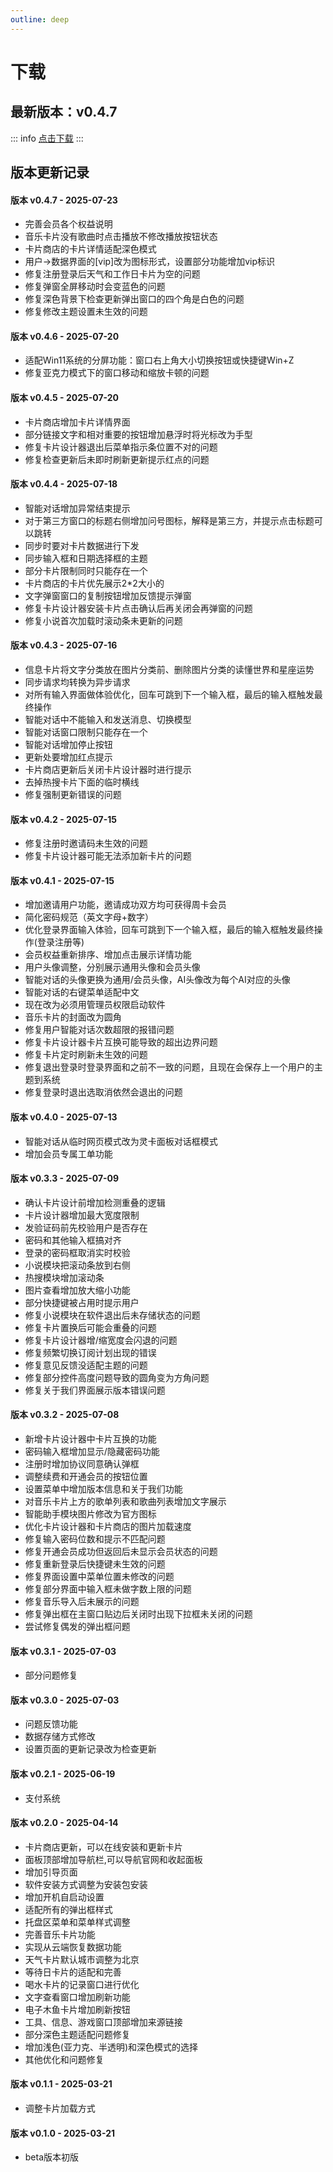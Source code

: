 ```yaml
---
outline: deep
---
```


# 下载

## 最新版本：v0.4.7

::: info
[点击下载](http://agile-tiles.baby7blog.com/update/setup/AgileTilesSetupV0.4.7.exe)
:::

## 版本更新记录

#### 版本 v0.4.7 - 2025-07-23
- 完善会员各个权益说明
- 音乐卡片没有歌曲时点击播放不修改播放按钮状态
- 卡片商店的卡片详情适配深色模式
- 用户->数据界面的[vip]改为图标形式，设置部分功能增加vip标识
- 修复注册登录后天气和工作日卡片为空的问题
- 修复弹窗全屏移动时会变蓝色的问题
- 修复深色背景下检查更新弹出窗口的四个角是白色的问题
- 修复修改主题设置未生效的问题

#### 版本 v0.4.6 - 2025-07-20
- 适配Win11系统的分屏功能：窗口右上角大小切换按钮或快捷键Win+Z
- 修复亚克力模式下的窗口移动和缩放卡顿的问题

#### 版本 v0.4.5 - 2025-07-20
- 卡片商店增加卡片详情界面
- 部分链接文字和相对重要的按钮增加悬浮时将光标改为手型
- 修复卡片设计器退出后菜单指示条位置不对的问题
- 修复检查更新后未即时刷新更新提示红点的问题

#### 版本 v0.4.4 - 2025-07-18
- 智能对话增加异常结束提示
- 对于第三方窗口的标题右侧增加问号图标，解释是第三方，并提示点击标题可以跳转
- 同步时要对卡片数据进行下发
- 同步输入框和日期选择框的主题
- 部分卡片限制同时只能存在一个
- 卡片商店的卡片优先展示2*2大小的
- 文字弹窗窗口的复制按钮增加反馈提示弹窗
- 修复卡片设计器安装卡片点击确认后再关闭会再弹窗的问题
- 修复小说首次加载时滚动条未更新的问题

#### 版本 v0.4.3 - 2025-07-16
- 信息卡片将文字分类放在图片分类前、删除图片分类的读懂世界和星座运势
- 同步请求均转换为异步请求
- 对所有输入界面做体验优化，回车可跳到下一个输入框，最后的输入框触发最终操作
- 智能对话中不能输入和发送消息、切换模型
- 智能对话窗口限制只能存在一个
- 智能对话增加停止按钮
- 更新处要增加红点提示
- 卡片商店更新后关闭卡片设计器时进行提示
- 去掉热搜卡片下面的临时横线
- 修复强制更新错误的问题

#### 版本 v0.4.2 - 2025-07-15
- 修复注册时邀请码未生效的问题
- 修复卡片设计器可能无法添加新卡片的问题

#### 版本 v0.4.1 - 2025-07-15
- 增加邀请用户功能，邀请成功双方均可获得周卡会员
- 简化密码规范（英文字母+数字）
- 优化登录界面输入体验，回车可跳到下一个输入框，最后的输入框触发最终操作(登录注册等)
- 会员权益重新排序、增加点击展示详情功能
- 用户头像调整，分别展示通用头像和会员头像
- 智能对话的头像更换为通用/会员头像，AI头像改为每个AI对应的头像
- 智能对话的右键菜单适配中文
- 现在改为必须用管理员权限启动软件
- 音乐卡片的封面改为圆角
- 修复用户智能对话次数超限的报错问题
- 修复卡片设计器卡片互换可能导致的超出边界问题
- 修复卡片定时刷新未生效的问题
- 修复退出登录时登录界面和之前不一致的问题，且现在会保存上一个用户的主题到系统
- 修复登录时退出选取消依然会退出的问题

#### 版本 v0.4.0 - 2025-07-13
- 智能对话从临时网页模式改为灵卡面板对话框模式
- 增加会员专属工单功能

#### 版本 v0.3.3 - 2025-07-09
- 确认卡片设计前增加检测重叠的逻辑
- 卡片设计器增加最大宽度限制
- 发验证码前先校验用户是否存在
- 密码和其他输入框搞对齐
- 登录的密码框取消实时校验
- 小说模块把滚动条放到右侧
- 热搜模块增加滚动条
- 图片查看增加放大缩小功能
- 部分快捷键被占用时提示用户
- 修复小说模块在软件退出后未存储状态的问题
- 修复卡片置换后可能会重叠的问题
- 修复卡片设计器增/缩宽度会闪退的问题
- 修复频繁切换订阅计划出现的错误
- 修复意见反馈没适配主题的问题
- 修复部分控件高度问题导致的圆角变为方角问题
- 修复关于我们界面展示版本错误问题

#### 版本 v0.3.2 - 2025-07-08
- 新增卡片设计器中卡片互换的功能
- 密码输入框增加显示/隐藏密码功能
- 注册时增加协议同意确认弹框
- 调整续费和开通会员的按钮位置
- 设置菜单中增加版本信息和关于我们功能
- 对音乐卡片上方的歌单列表和歌曲列表增加文字展示
- 智能助手模块图片修改为官方图标
- 优化卡片设计器和卡片商店的图片加载速度
- 修复输入密码位数和提示不匹配问题
- 修复开通会员成功但返回后未显示会员状态的问题
- 修复重新登录后快捷键未生效的问题
- 修复界面设置中菜单位置未修改的问题
- 修复部分界面中输入框未做字数上限的问题
- 修复音乐导入后未展示的问题
- 修复弹出框在主窗口贴边后关闭时出现下拉框未关闭的问题
- 尝试修复偶发的弹出框问题

#### 版本 v0.3.1 - 2025-07-03
- 部分问题修复

#### 版本 v0.3.0 - 2025-07-03
- 问题反馈功能
- 数据存储方式修改
- 设置页面的更新记录改为检查更新

#### 版本 v0.2.1 - 2025-06-19
- 支付系统

#### 版本 v0.2.0 - 2025-04-14
- 卡片商店更新，可以在线安装和更新卡片
- 面板顶部增加导航栏,可以导航官网和收起面板
- 增加引导页面
- 软件安装方式调整为安装包安装
- 增加开机自启动设置
- 适配所有的弹出框样式
- 托盘区菜单和菜单样式调整
- 完善音乐卡片功能
- 实现从云端恢复数据功能
- 天气卡片默认城市调整为北京
- 等待日卡片的适配和完善
- 喝水卡片的记录窗口进行优化
- 文字查看窗口增加刷新功能
- 电子木鱼卡片增加刷新按钮
- 工具、信息、游戏窗口顶部增加来源链接
- 部分深色主题适配问题修复
- 增加浅色(亚力克、半透明)和深色模式的选择
- 其他优化和问题修复

#### 版本 v0.1.1 - 2025-03-21
- 调整卡片加载方式

#### 版本 v0.1.0 - 2025-03-21
- beta版本初版